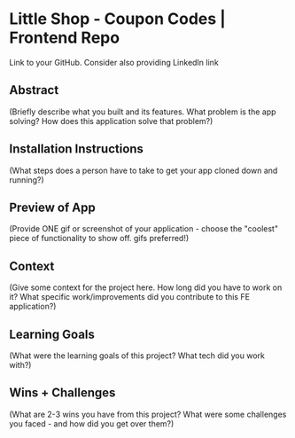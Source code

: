# Little Shop - Coupon Codes | Frontend Repo

Link to your GitHub. Consider also providing LinkedIn link

## Abstract

(Briefly describe what you built and its features. What problem is the app solving? How does this application solve that problem?)

## Installation Instructions

(What steps does a person have to take to get your app cloned down and running?)

## Preview of App

(Provide ONE gif or screenshot of your application - choose the "coolest" piece of functionality to show off. gifs preferred!)

## Context

(Give some context for the project here. How long did you have to work on it? What specific work/improvements did you contribute to this FE application?)

## Learning Goals

(What were the learning goals of this project? What tech did you work with?)

## Wins + Challenges

(What are 2-3 wins you have from this project? What were some challenges you faced - and how did you get over them?)
